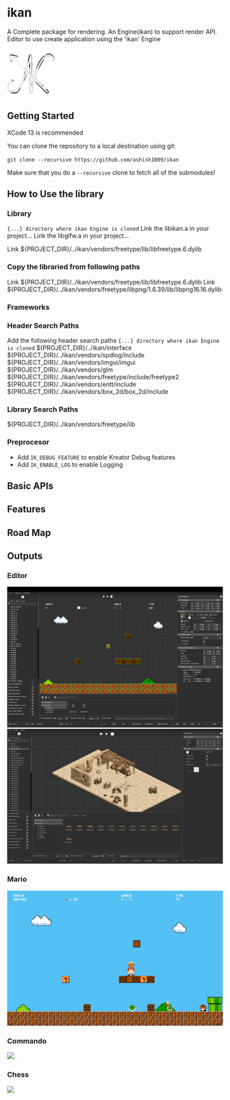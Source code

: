 # ikan
A Complete package for rendering. An Engine(ikan) to support render API. Editor to use create application using the 'ikan' Engine

![](/resources/logo/i_kan.png)

## Getting Started
XCode 13 is recommended

You can clone the repository to a local destination using git:

`git clone --recursive https://github.com/ashish1009/ikan`

Make sure that you do a `--recursive` clone to fetch all of the submodules!

## How to Use the library
### Library
`{...} directory where ikan Engine is cloned`
Link the libikan.a in your project... 
Link the libglfw.a in your project... 

Link ${PROJECT_DIR}/../ikan/vendors/freetype/lib/libfreetype.6.dylib

### Copy the libraried from following paths
Link ${PROJECT_DIR}/../ikan/vendors/freetype/lib/libfreetype.6.dylib
Link ${PROJECT_DIR}/../ikan/vendors/freetype/libpng/1.6.39/lib/libpng16.16.dylib

### Frameworks

### Header Search Paths
Add the following header search paths 
`{...} directory where ikan Engine is cloned`
${PROJECT_DIR}/../ikan/interface
${PROJECT_DIR}/../ikan/vendors/spdlog/include
${PROJECT_DIR}/../ikan/vendors/imgui/imgui
${PROJECT_DIR}/../ikan/vendors/glm
${PROJECT_DIR}/../ikan/vendors/freetype/include/freetype2
${PROJECT_DIR}/../ikan/vendors/entt/include
${PROJECT_DIR}/../ikan/vendors/box_2d/box_2d/include

### Library Search Paths
${PROJECT_DIR}/../ikan/vendors/freetype/lib

### Preprocesor
- Add `IK_DEBUG_FEATURE` to enable Kreator Debug features
- Add `IK_ENABLE_LOG` to enable Logging

## Basic APIs

## Features

## Road Map  

## Outputs
### Editor
![](/kreator/games/outpus/mario_editor.png)
![](/kreator/games/outpus/commando_editor.png)

### Mario
![](/kreator/games/outpus/mario.png)

### Commando
![](/kreator/games/outpus/commando.png)

### Chess
![](/kreator/games/outpus/chess.png)
